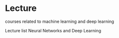 # Lecture
courses related to machine learning and deep learning

Lecture list
Neural Networks and Deep Learning
